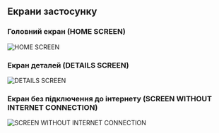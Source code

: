 ## Екрани застосунку

### Головний екран (HOME SCREEN)
![HOME SCREEN](https://github.com/user-attachments/assets/14546be6-d00c-4da9-86a7-784f925b5be0)

### Екран деталей (DETAILS SCREEN)
![DETAILS SCREEN](https://github.com/user-attachments/assets/cccb6a24-faf5-42e9-b4bc-2365efeb158a)

### Екран без підключення до інтернету (SCREEN WITHOUT INTERNET CONNECTION)
![SCREEN WITHOUT INTERNET CONNECTION](https://github.com/user-attachments/assets/dab35a3e-eec1-43c4-a4ad-e17b90cddd39)
